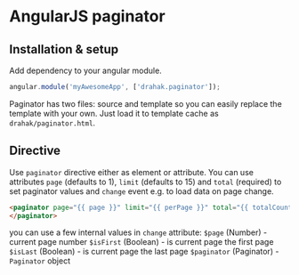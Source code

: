 AngularJS paginator
==================

Installation & setup
--------------------
Add dependency to your angular module.

```js
angular.module('myAwesomeApp', ['drahak.paginator']);
```

Paginator has two files: source and template so you can easily replace the template with your own. Just load it to template cache as `drahak/paginator.html`.

Directive
---------
Use `paginator` directive either as element or attribute. You can use attributes `page` (defaults to 1), `limit` (defaults to 15) and `total` (required) to set paginator values and `change` event e.g. to load data on page change.

```html
<paginator page="{{ page }}" limit="{{ perPage }}" total="{{ totalCount }}" change="changePage($page)">
</paginator>
```

you can use a few internal values in `change` attribute:
`$page` (Number) - current page number
`$isFirst` (Boolean) - is current page the first page
`$isLast` (Boolean) - is current page the last page
`$paginator` (Paginator) - `Paginator` object